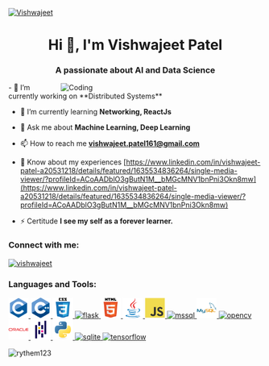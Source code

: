 <!--[![MasterHead](https://github.com/Akshay090/svg-banners/blob/master/SVG/origin/origin.svg)-->
[![Vishwajeet](https://svg-banners.vercel.app/api?type=origin&text1=Vishwajeet%20Patel%20🤠&text2=💖%20Call%20%20me%20Vishu&width=800&height=400)](https://github.com/Akshay090/svg-banners)
<h1 align="center">Hi 👋, I'm Vishwajeet Patel</h1>
<h3 align="center">A passionate about AI and Data Science </h3>
<img align="right" alt="Coding" width="400"src="https://raw.githubusercontent.com/TheDudeThatCode/TheDudeThatCode/master/Assets/Developer.gif">
- 🔭 I’m currently working on **Distributed Systems**

- 🌱 I’m currently learning **Networking, ReactJs**

- 💬 Ask me about **Machine Learning, Deep Learning**

- 📫 How to reach me **vishwajeet.patel161@gmail.com**

- 📄 Know about my experiences [https://www.linkedin.com/in/vishwajeet-patel-a20531218/details/featured/1635534836264/single-media-viewer/?profileId=ACoAADblO3gButN1M__bMGcMNV1bnPni3Okn8mw](https://www.linkedin.com/in/vishwajeet-patel-a20531218/details/featured/1635534836264/single-media-viewer/?profileId=ACoAADblO3gButN1M__bMGcMNV1bnPni3Okn8mw)

- ⚡ Certitude **I see my self as a forever learner.**

<h3 align="left">Connect with me: </h3>
<p align="left">
<!-- <a href="https://www.codechef.com/users/ritz_897949" target="blank"><img align="center" src="https://cdn.jsdelivr.net/npm/simple-icons@3.1.0/icons/codechef.svg" alt="ritz_897949" height="30" width="40" /></a> -->
<!-- <a href="https://www.hackerrank.com/@rythemsharma21" target="blank"><img align="center" src="https://raw.githubusercontent.com/rahuldkjain/github-profile-readme-generator/master/src/images/icons/Social/hackerrank.svg" alt="@rythemsharma21" height="30" width="40" /></a> -->
<a href="https://leetcode.com/vishu_161/" target="blank"><img align="center" src="https://raw.githubusercontent.com/rahuldkjain/github-profile-readme-generator/master/src/images/icons/Social/leet-code.svg" alt="vishwajeet" height="30" width="40" /></a>
<!-- <a href="https://auth.geeksforgeeks.org/user/user_r0tv" target="blank"><img align="center" src="https://raw.githubusercontent.com/rahuldkjain/github-profile-readme-generator/master/src/images/icons/Social/geeks-for-geeks.svg" alt="user_r0tv" height="30" width="40" /></a> -->
</p>

<h3 align="left">Languages and Tools:</h3>
<p align="left"> <a href="https://www.cprogramming.com/" target="_blank" rel="noreferrer"> <img src="https://raw.githubusercontent.com/devicons/devicon/master/icons/c/c-original.svg" alt="c" width="40" height="40"/> </a> <a href="https://www.w3schools.com/cpp/" target="_blank" rel="noreferrer"> <img src="https://raw.githubusercontent.com/devicons/devicon/master/icons/cplusplus/cplusplus-original.svg" alt="cplusplus" width="40" height="40"/> </a> <a href="https://www.w3schools.com/css/" target="_blank" rel="noreferrer"> <img src="https://raw.githubusercontent.com/devicons/devicon/master/icons/css3/css3-original-wordmark.svg" alt="css3" width="40" height="40"/> </a> <a href="https://flask.palletsprojects.com/" target="_blank" rel="noreferrer"> <img src="https://www.vectorlogo.zone/logos/pocoo_flask/pocoo_flask-icon.svg" alt="flask" width="40" height="40"/> </a> <a href="https://www.w3.org/html/" target="_blank" rel="noreferrer"> <img src="https://raw.githubusercontent.com/devicons/devicon/master/icons/html5/html5-original-wordmark.svg" alt="html5" width="40" height="40"/> </a> <a href="https://www.java.com" target="_blank" rel="noreferrer"> <img src="https://raw.githubusercontent.com/devicons/devicon/master/icons/java/java-original.svg" alt="java" width="40" height="40"/> </a> <a href="https://developer.mozilla.org/en-US/docs/Web/JavaScript" target="_blank" rel="noreferrer"> <img src="https://raw.githubusercontent.com/devicons/devicon/master/icons/javascript/javascript-original.svg" alt="javascript" width="40" height="40"/> </a> <a href="https://www.microsoft.com/en-us/sql-server" target="_blank" rel="noreferrer"> <img src="https://www.svgrepo.com/show/303229/microsoft-sql-server-logo.svg" alt="mssql" width="40" height="40"/> </a> <a href="https://www.mysql.com/" target="_blank" rel="noreferrer"> <img src="https://raw.githubusercontent.com/devicons/devicon/master/icons/mysql/mysql-original-wordmark.svg" alt="mysql" width="40" height="40"/> </a> <a href="https://opencv.org/" target="_blank" rel="noreferrer"> <img src="https://www.vectorlogo.zone/logos/opencv/opencv-icon.svg" alt="opencv" width="40" height="40"/> </a> <a href="https://www.oracle.com/" target="_blank" rel="noreferrer"> <img src="https://raw.githubusercontent.com/devicons/devicon/master/icons/oracle/oracle-original.svg" alt="oracle" width="40" height="40"/> </a> <a href="https://pandas.pydata.org/" target="_blank" rel="noreferrer"> <img src="https://raw.githubusercontent.com/devicons/devicon/2ae2a900d2f041da66e950e4d48052658d850630/icons/pandas/pandas-original.svg" alt="pandas" width="40" height="40"/> </a> <a href="https://www.python.org" target="_blank" rel="noreferrer"> <img src="https://raw.githubusercontent.com/devicons/devicon/master/icons/python/python-original.svg" alt="python" width="40" height="40"/> </a> <a href="https://www.sqlite.org/" target="_blank" rel="noreferrer"> <img src="https://www.vectorlogo.zone/logos/sqlite/sqlite-icon.svg" alt="sqlite" width="40" height="40"/> </a> <a href="https://www.tensorflow.org" target="_blank" rel="noreferrer"> <img src="https://www.vectorlogo.zone/logos/tensorflow/tensorflow-icon.svg" alt="tensorflow" width="40" height="40"/> </a> </p>
<p><img align="center" src="https://github-readme-stats.vercel.app/api/top-langs?username=rythem123&show_icons=true&locale=en&layout=compact" alt="rythem123" /></p>
